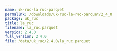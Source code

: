 ```yaml
---
name: uk-ruc-la-ruc-parquet
permalink: /downloads/uk-ruc-la-ruc-parquet/2_4_0
package: uk_ruc
title: la_ruc
filename: la_ruc.parquet
version: 2.4.0
full_version: 2.4.0
file: /data/uk_ruc/2.4.0/la_ruc.parquet
---
```

